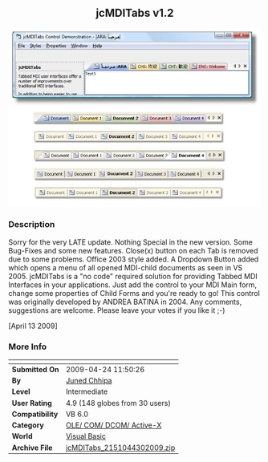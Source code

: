 ﻿<div align="center">

## jcMDITabs v1\.2

<img src="PIC2009218854174860.jpg">
</div>

### Description

Sorry for the very LATE update. Nothing Special in the new version. Some Bug-Fixes and some new features. Close(x) button on each Tab is removed due to some problems. Office 2003 style added. A Dropdown Button added which opens a menu of all opened MDI-child documents as seen in VS 2005. jcMDITabs is a "no code" required solution for providing Tabbed MDI Interfaces in your applications. Just add the control to your MDI Main form, change some properties of Child Forms and you're ready to go! This control was originally developed by ANDREA BATINA in 2004. Any comments, suggestions are welcome. Please leave your votes if you like it ;-)

[April 13 2009]
 
### More Info
 


<span>             |<span>
---                |---
**Submitted On**   |2009-04-24 11:50:26
**By**             |[Juned Chhipa](https://github.com/Planet-Source-Code/PSCIndex/blob/master/ByAuthor/juned-chhipa.md)
**Level**          |Intermediate
**User Rating**    |4.9 (148 globes from 30 users)
**Compatibility**  |VB 6\.0
**Category**       |[OLE/ COM/ DCOM/ Active\-X](https://github.com/Planet-Source-Code/PSCIndex/blob/master/ByCategory/ole-com-dcom-active-x__1-29.md)
**World**          |[Visual Basic](https://github.com/Planet-Source-Code/PSCIndex/blob/master/ByWorld/visual-basic.md)
**Archive File**   |[jcMDITabs\_2151044302009\.zip](https://github.com/Planet-Source-Code/juned-chhipa-jcmditabs-v1-2__1-71752/archive/master.zip)









